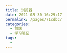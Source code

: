 ```yaml
---
title: 浏览器
date: 2021-08-30 16:29:17
permalink: /pages/71cdbc/
categories:
  - 前端
  - 学习笔记
tags:
  - 
---
```

